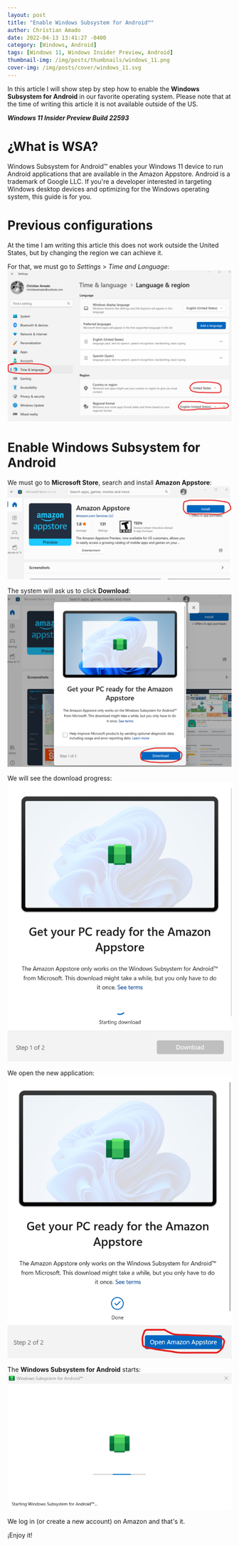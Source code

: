```yaml
---
layout: post
title: "Enable Windows Subsystem for Android™️"
author: Christian Amado
date: 2022-04-13 13:41:27 -0400
category: [Windows, Android]
tags: [Windows 11, Windows Insider Preview, Android]
thumbnail-img: /img/posts/thumbnails/windows_11.png
cover-img: /img/posts/cover/windows_11.svg
---
```


In this article I will show step by step how to enable the **Windows Subsystem for Android** in our favorite operating system. Please note that at the time of writing this article it is not available outside of the US.  

***Windows 11 Insider Preview Build 22593***

<!--more-->

# ¿What is WSA?
Windows Subsystem for Android™️ enables your Windows 11 device to run Android applications that are available in the Amazon Appstore. Android is a trademark of Google LLC. If you're a developer interested in targeting Windows desktop devices and optimizing for the Windows operating system, this guide is for you.

# Previous configurations
At the time I am writing this article this does not work outside the United States, but by changing the region we can achieve it.  

For that, we must go to *Settings* > *Time and Language*:
![](/img/posts/2022/04/13/wsa1.png)  

# Enable Windows Subsystem for Android
We must go to **Microsoft Store**, search and install **Amazon Appstore**:
![](/img/posts/2022/04/13/wsa2.png)  

The system will ask us to click **Download**:
![](/img/posts/2022/04/13/wsa3.png)  

We will see the download progress:
![](/img/posts/2022/04/13/wsa4.png)  

We open the new application:
![](/img/posts/2022/04/13/wsa5.png)  

The **Windows Subsystem for Android** starts:
![](/img/posts/2022/04/13/wsa6.png)  

We log in (or create a new account) on Amazon and that's it.

¡Enjoy it!